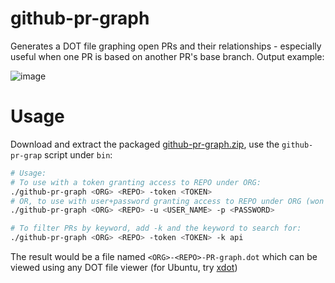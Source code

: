 # github-pr-graph
Generates a DOT file graphing open PRs and their relationships - especially useful when one PR is based on another PR's base branch. Output example:

![image](https://user-images.githubusercontent.com/2573953/29886875-941192c2-8d89-11e7-8555-43a7c7edcd88.png)

# Usage
Download and extract the packaged [github-pr-graph.zip](https://github.com/tzachz/github-pr-graph/raw/master/github-pr-graph.zip), use the `github-pr-grap` script under `bin`:

```bash
# Usage:
# To use with a token granting access to REPO under ORG: 
./github-pr-graph <ORG> <REPO> -token <TOKEN> 
# OR, to use with user+password granting access to REPO under ORG (won't work for users with 2FA enabled): 
./github-pr-graph <ORG> <REPO> -u <USER_NAME> -p <PASSWORD> 

# To filter PRs by keyword, add -k and the keyword to search for:
./github-pr-graph <ORG> <REPO> -token <TOKEN> -k api
```

The result would be a file named `<ORG>-<REPO>-PR-graph.dot` which can be viewed using any DOT file viewer (for Ubuntu, try [xdot](https://pypi.python.org/pypi/xdot))
